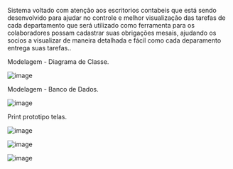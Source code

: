 Sistema voltado com atenção aos escritorios contabeis que está sendo desenvolvido para ajudar no controle e melhor visualização das tarefas de cada departamento que será utilizado como ferramenta para os colaboradores possam cadastrar suas obrigações mesais, ajudando os socios a visualizar de maneira detalhada e fácil como cada deparamento entrega suas tarefas.. 


Modelagem - Diagrama de Classe.

![image](https://github.com/user-attachments/assets/27531be9-e68c-4d6a-a4e6-2bbee5c4678c)





Modelagem - Banco de Dados.

![image](https://github.com/user-attachments/assets/b641a306-35c3-42d4-8b94-e5f1c306a4b2)


Print prototipo telas.

![image](https://github.com/user-attachments/assets/0d88b747-043c-407b-8db3-acf4f57ec9e1)


![image](https://github.com/user-attachments/assets/08daf883-2db1-416d-8dbf-a4d136a74de0)


![image](https://github.com/user-attachments/assets/607bd239-8af2-49f0-8fe9-4e27cf0982e5)

